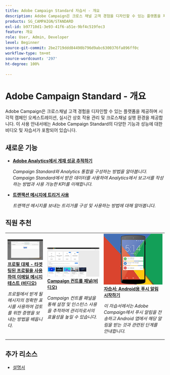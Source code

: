 ```yaml
---
title: Adobe Campaign Standard 자습서 - 개요
description: Adobe Campaign은 크로스 채널 고객 경험을 디자인할 수 있는 플랫폼을 제공하며 시각적 캠페인 오케스트레이션, 실시간 상호 작용 관리 및 크로스 채널 실행에 대한 환경을 제공합니다. 이 사용 안내서에는 Adobe Campaign Standard의 다양한 기능과 성능에 대한 비디오 및 자습서가 포함되어 있습니다.
products: SG_CAMPAIGN/STANDARD
exl-id: b97710d1-3e93-41f6-a51e-9bf4c519fec3
feature: 개요
role: User, Admin, Developer
level: Beginner
source-git-commit: 2be2719ddd84490b796d9abc6300376fa896ff0c
workflow-type: tm+mt
source-wordcount: '297'
ht-degree: 100%

---
```


# Adobe Campaign Standard - 개요

Adobe Campaign은 크로스채널 고객 경험을 디자인할 수 있는 플랫폼을 제공하며 시각적 캠페인 오케스트레이션, 실시간 상호 작용 관리 및 크로스채널 실행 환경을 제공합니다. 이 사용 안내서에는 Adobe Campaign Standard의 다양한 기능과 성능에 대한 비디오 및 자습서가 포함되어 있습니다.

## 새로운 기능

* **[Adobe Analytics에서 게재 성공 추적하기](/help/integrations/track-the-success-of-your-deliveries-in-analytics.md)**

   *Campaign Standard와 Analytics 통합을 구성하는 방법을 알아봅니다. Campaign Standard에서 받은 데이터를 사용하여 Analytics에서 보고서를 작성하는 방법과 사용 가능한 KPI를 이해합니다.*

* **[트랜잭션 메시지에 트리거 사용](/help/integrations/using-triggers-for-transactional-messaging-overview.md)**

   *트랜잭션 메시지를 보내는 트리거를 구성 및 사용하는 방법에 대해 알아봅니다.*

## 직원 추천

<table>
<tr>
  <td>
    <a href="./communication-channels/email/profile-substitution.md"> 
      <img alt="프로필 대체 - 타겟팅된 프로필을 사용하여 이메일 메시지 테스트 (비디오)" src="./assets/substitution_tab.png"/>
    </a>
    <div>
      <a href="./communication-channels/email/profile-substitution.md">
    <strong>프로필 대체 - 타겟팅된 프로필을 사용하여 이메일 메시지 테스트 (비디오)</strong>
    </a>
    </div>
    <p>
    <em>프로필에서 받게 될 메시지의 정확한 표시를 사용하여 검토를 위한 증명을 보내는 방법을 배웁니다.</em>
    <p>
  </td>
   <td>
    <a href="https://docs.adobe.com/content/help/ko-KR/campaign-standard-learn/control-panel/control-panel-overview.html">
      <img alt="Campaign 컨트롤 패널(비디오)" src="./assets/control-panel.png" />
    </a>
    <div>
    <a href="https://docs.adobe.com/content/help/ko-KR/campaign-standard-learn/control-panel/control-panel-overview.html">
    <strong>Campaign 컨트롤 패널(비디오)</strong>
    </a>
    </div>
    <p>
    <em> Campaign 컨트롤 패널을 통해 설정 및 인스턴스 사용을 추적하여 관리자로서의 효율성을 높일 수 있습니다.</em>
    <p>
  </td>
  <td>
    <a href="https://docs.adobe.com/content/help/ko-KR/campaign-standard-learn/getting-started-with-push-notifications-android/introduction.html">
      <img alt="자습서: Android용 푸시 알림 시작하기" src="./assets/push-for-android.png" />
    </a>
    <div>
      <a href="https://docs.adobe.com/content/help/en/campaign-standard-learn/getting-started-with-push-notifications-android/introduction.html">
    <strong>자습서: Android용 푸시 알림 시작하기</strong>
    </a>
    </div>
    <p>
    <em>이 자습서에서는 Adobe Campaign에서 푸시 알림을 전송하고 Android 앱에서 해당 알림을 받는 것과 관련된 단계를 안내합니다. </em>
    <p>
  </td>
</tr>
</table>

## 추가 리소스

* [설명서](https://docs.adobe.com/content/help/ko-KR/campaign-standard/using/campaign-standard-home.html)

